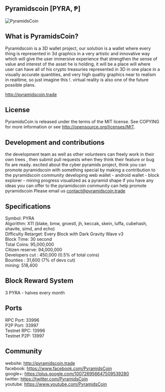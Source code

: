 ## Pyramidscoin [PYRA, Ᵽ]

![PyramidsCoin](http://i.imgur.com/t84D4PT.png?1)

## What is PyramidsCoin?

Pyramidscoin is a 3D wallet project, our solution is a wallet where every thing is represented in 3d graphics in a very artistic and innovative way which will give the user immersive experience that strengthen the sense of value and interest of the asset he is holding, it will be a place will where user can have all of his crypto treasuries represented in 3D in one place in a visually accurate quantities, and very high qualtiy graphics near to realism in realtime, so just imagine this !. virtual reality is also one of the future possible plans.

http://pyramidscoin.trade

## License

PyramidsCoin is released under the terms of the MIT license. See COPYING for more information or see http://opensource.org/licenses/MIT.

## Development and contributions

the development team as well as other volunteers can freely work in their own trees , then submit pull requests when they think their feature or bug fix are ready.
excited about the cyber pyramids project, think you can promote pyramidscoin with something special by making a contribution to the pyramidscoin community
developing web wallet - android wallet - block explorer - mining progress visualized as a pyramid shape 
if you have any ideas you can offer to the pyramidscoin community can help promote pyramidscoin Please email us contact@pyramidscoin.trade

## Specifications

Symbol: PYRA <br>
Algorithm: X11 (blake, bmw, groestl, jh, keccak, skein, luffa, cubehash, shavite, simd, and echo) <br>
Difficulty Retarget: Every Block with Dark Gravity Wave v3 <br>
Block Time: 30 second <br>
Total Coins: 95,000,000 <br>
Citizen reserve: 94,000,000 <br>
Developers cut : 450,000 (0.5% of total coins) <br>
Bounties : 31,600  (7% of devs cut) <br>
mining: 518,400 <br>

## Block Reward System

3 PYRA - halves every month  <br>

## Ports

RPC Port: 33996 <br>
P2P Port: 33997 <br>
Testnet RPC: 13996 <br>
Testnet P2P: 13997 <br>

## Community

website: http://pyramidscoin.trade <br>
facebook: https://www.facebook.com/PyramidsCoin <br>
google+: https://plus.google.com/100726956647509539280 <br>
twitter: https://twitter.com/PyramidsCoin <br>
youtube: https://www.youtube.com/PyramidsCoin <br>

